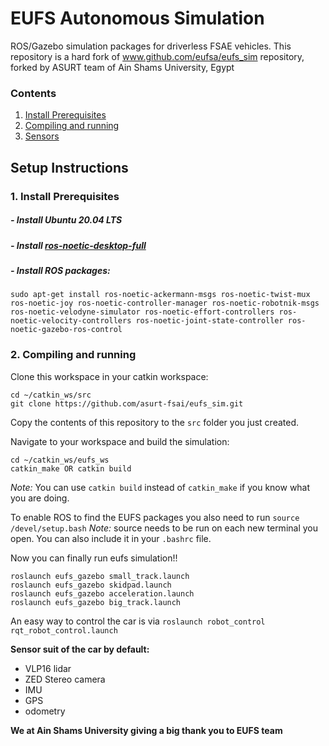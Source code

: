 # EUFS Autonomous Simulation

ROS/Gazebo simulation packages for driverless FSAE vehicles.
This repository is a hard fork of www.github.com/eufsa/eufs_sim repository, forked by ASURT team of Ain Shams University, Egypt

### Contents
1. [Install Prerequisites](#requirements)
2. [Compiling and running](#compiling)
3. [Sensors](#sensors)

## Setup Instructions
### 1. Install Prerequisites <a name="requirements"></a>
##### - Install Ubuntu 20.04 LTS
##### - Install [ros-noetic-desktop-full](http://wiki.ros.org/noetic/Installation)
##### - Install ROS packages:
```
sudo apt-get install ros-noetic-ackermann-msgs ros-noetic-twist-mux ros-noetic-joy ros-noetic-controller-manager ros-noetic-robotnik-msgs ros-noetic-velodyne-simulator ros-noetic-effort-controllers ros-noetic-velocity-controllers ros-noetic-joint-state-controller ros-noetic-gazebo-ros-control
```


### 2. Compiling and running <a name="compiling"></a>

Clone this workspace in your catkin workspace:
```
cd ~/catkin_ws/src
git clone https://github.com/asurt-fsai/eufs_sim.git
```
Copy the contents of this repository to the `src` folder you just created.

Navigate to your workspace and build the simulation:
```
cd ~/catkin_ws/eufs_ws
catkin_make OR catkin build
```
_Note:_ You can use `catkin build` instead of `catkin_make` if you know what you are doing.

To enable ROS to find the EUFS packages you also need to run
```source /devel/setup.bash```
_Note:_ source needs to be run on each new terminal you open. You can also include it in your `.bashrc` file.

Now you can finally run eufs simulation!!
```
roslaunch eufs_gazebo small_track.launch
roslaunch eufs_gazebo skidpad.launch
roslaunch eufs_gazebo acceleration.launch
roslaunch eufs_gazebo big_track.launch
```


An easy way to control the car is via
```roslaunch robot_control rqt_robot_control.launch```

**Sensor suit of the car by default:**

* VLP16 lidar
* ZED Stereo camera
* IMU
* GPS
* odometry

**We at Ain Shams University giving a big thank you to EUFS team**
